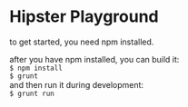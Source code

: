 # Hipster Playground
to get started, you need npm installed.

after you have npm installed, you can build it:  
```$ npm install```  
```$ grunt```  
and then run it during development:  
```$ grunt run```  